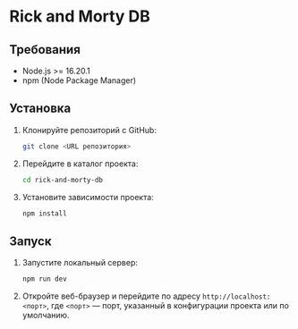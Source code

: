 
# Rick and Morty DB

## Требования

- Node.js >= 16.20.1
- npm (Node Package Manager)

## Установка

1. Клонируйте репозиторий с GitHub:

   ```bash
   git clone <URL репозитория>
   ```

2. Перейдите в каталог проекта:

   ```bash
   cd rick-and-morty-db
   ```

3. Установите зависимости проекта:

   ```bash
   npm install
   ```

## Запуск

1. Запустите локальный сервер:

   ```bash
   npm run dev
   ```

2. Откройте веб-браузер и перейдите по адресу `http://localhost:<порт>`, где `<порт>` — порт, указанный в конфигурации проекта или по умолчанию.

